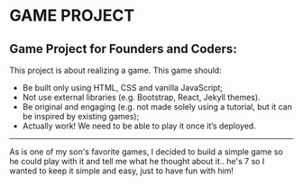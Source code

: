 # GAME PROJECT

## Game Project for Founders and Coders:

This project is about realizing a game. This game should:

- Be built only using HTML, CSS and vanilla JavaScript;
- Not use external libraries (e.g. Bootstrap, React, Jekyll themes).
- Be original and engaging (e.g. not made solely using a tutorial, but it can be inspired by existing games);
- Actually work! We need to be able to play it once it’s deployed.

---

As is one of my son's favorite games, I decided to build a simple game so he could play with it and tell me what he thought about it.. he's 7 so I wanted to keep it simple and easy, just to have fun with him!
